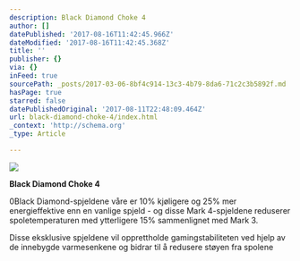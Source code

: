 ```yaml
---
description: Black Diamond Choke 4
author: []
datePublished: '2017-08-16T11:42:45.966Z'
dateModified: '2017-08-16T11:42:45.368Z'
title: ''
publisher: {}
via: {}
inFeed: true
sourcePath: _posts/2017-03-06-8bf4c914-13c3-4b79-8da6-71c2c3b5892f.md
hasPage: true
starred: false
datePublishedOriginal: '2017-08-11T22:48:09.464Z'
url: black-diamond-choke-4/index.html
_context: 'http://schema.org'
_type: Article

---
```

![](https://the-grid-user-content.s3-us-west-2.amazonaws.com/d2ce76bf-d830-4370-a8e5-e262c4bc4ecf.jpg)

**Black Diamond Choke 4**

0Black Diamond-spjeldene våre er 10% kjøligere og 25% mer energieffektive enn en vanlige spjeld - og disse Mark 4-spjeldene reduserer spoletemperaturen med ytterligere 15% sammenlignet med Mark 3\.

Disse eksklusive spjeldene vil opprettholde gamingstabiliteten ved hjelp av de innebygde varmesenkene og bidrar til å redusere støyen fra spolene